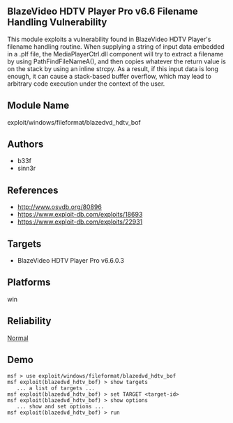 ## BlazeVideo HDTV Player Pro v6.6 Filename Handling Vulnerability

This module exploits a vulnerability found in BlazeVideo 
HDTV Player's filename handling routine. When supplying a 
string of input data embedded in a .plf file, the 
MediaPlayerCtrl.dll component will try to extract a filename 
by using PathFindFileNameA(), and then copies whatever the 
return value is on the stack by using an inline strcpy. As a 
result, if this input data is long enough, it can cause a 
stack-based buffer overflow, which may lead to arbitrary 
code execution under the context of the user.


## Module Name
exploit/windows/fileformat/blazedvd_hdtv_bof

## Authors
* b33f
* sinn3r


## References
* http://www.osvdb.org/80896
* https://www.exploit-db.com/exploits/18693
* https://www.exploit-db.com/exploits/22931



## Targets
* BlazeVideo HDTV Player Pro v6.6.0.3


## Platforms
win

## Reliability
[Normal](https://github.com/rapid7/metasploit-framework/wiki/Exploit-Ranking)

## Demo

```
msf > use exploit/windows/fileformat/blazedvd_hdtv_bof
msf exploit(blazedvd_hdtv_bof) > show targets
   ... a list of targets ...
msf exploit(blazedvd_hdtv_bof) > set TARGET <target-id>
msf exploit(blazedvd_hdtv_bof) > show options
   ... show and set options ...
msf exploit(blazedvd_hdtv_bof) > run
```
    
    